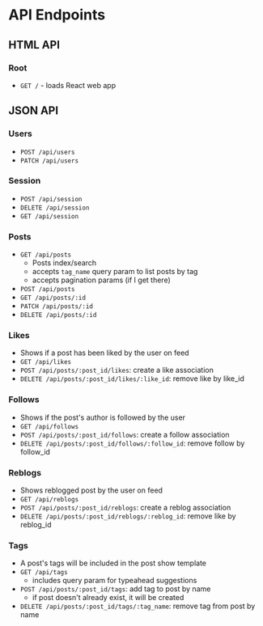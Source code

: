 # API Endpoints

## HTML API

### Root

- `GET /` - loads React web app

## JSON API

### Users

- `POST /api/users`
- `PATCH /api/users`

### Session

- `POST /api/session`
- `DELETE /api/session`
- `GET /api/session`

### Posts

- `GET /api/posts`
  - Posts index/search
  - accepts `tag_name` query param to list posts by tag
  - accepts pagination params (if I get there)
- `POST /api/posts`
- `GET /api/posts/:id`
- `PATCH /api/posts/:id`
- `DELETE /api/posts/:id`

### Likes

- Shows if a post has been liked by the user on feed
- `GET /api/likes`
- `POST /api/posts/:post_id/likes`: create a like association
- `DELETE /api/posts/:post_id/likes/:like_id`: remove like by like_id

### Follows

- Shows if the post's author is followed by the user
- `GET /api/follows`
- `POST /api/posts/:post_id/follows`: create a follow association
- `DELETE /api/posts/:post_id/follows/:follow_id`: remove follow by follow_id

### Reblogs

- Shows reblogged post by the user on feed
- `GET /api/reblogs`
- `POST /api/posts/:post_id/reblogs`: create a reblog association
- `DELETE /api/posts/:post_id/reblogs/:reblog_id`: remove like by reblog_id

### Tags

- A post's tags will be included in the post show template
- `GET /api/tags`
  - includes query param for typeahead suggestions
- `POST /api/posts/:post_id/tags`: add tag to post by name
  - if post doesn't already exist, it will be created
- `DELETE /api/posts/:post_id/tags/:tag_name`: remove tag from post by
  name
